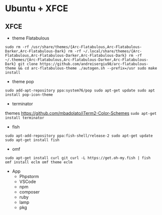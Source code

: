 # Ubuntu  + XFCE 

## XFCE

* theme Flatabulous 

`sudo rm -rf /usr/share/themes/{Arc-Flatabulous,Arc-Flatabulous-Darker,Arc-Flatabulous-Dark}
rm -rf ~/.local/share/themes/{Arc-Flatabulous,Arc-Flatabulous-Darker,Arc-Flatabulous-Dark}
rm -rf ~/.themes/{Arc-Flatabulous,Arc-Flatabulous-Darker,Arc-Flatabulous-Dark}
git clone https://github.com/andreisergiu98/arc-flatabulous-theme && cd arc-flatabulous-theme
./autogen.sh --prefix=/usr
sudo make install
`
* theme pop 

`sudo add-apt-repository ppa:system76/pop
sudo apt-get update
sudo apt install pop-icon-theme`

* terminator

themes https://github.com/mbadolato/iTerm2-Color-Schemes
`sudo apt-get install terminator`

* fish

`sudo apt-add-repository ppa:fish-shell/release-2
sudo apt-get update
sudo apt-get install fish`

* omf 

`sudo apt-get install curl git
curl -L https://get.oh-my.fish | fish
omf install eclm
omf theme eclm`

* App
    * Phpstorm
    * VSCode
    * npm
    * composer
    * ruby
    * lamp
    * pkg
